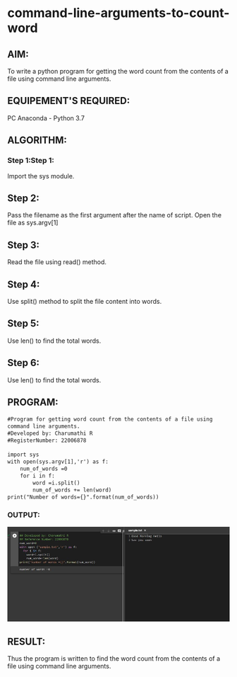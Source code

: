 # command-line-arguments-to-count-word
## AIM:
To write a python program for getting the word count from the contents of a file using command line arguments.
## EQUIPEMENT'S REQUIRED: 
PC
Anaconda - Python 3.7
## ALGORITHM: 
### Step 1:Step 1:
Import the sys module.

## Step 2:
Pass the filename as the first argument after the name of script. Open the file as sys.argv[1]

## Step 3:
Read the file using read() method.

## Step 4:
Use split() method to split the file content into words.

## Step 5:
Use len() to find the total words.

## Step 6:
Use len() to find the total words. 

## PROGRAM:
```
#Program for getting word count from the contents of a file using command line arguments.
#Developed by: Charumathi R
#RegisterNumber: 22006878

import sys
with open(sys.argv[1],'r') as f:
    num_of_words =0
    for i in f:
        word =i.split()
        num_of_words += len(word)
print("Number of words={}".format(num_of_words))
```

### OUTPUT:
![OUTPUT](./commandline.jpeg)



## RESULT:
Thus the program is written to find the word count from the contents of a file using command line arguments.
